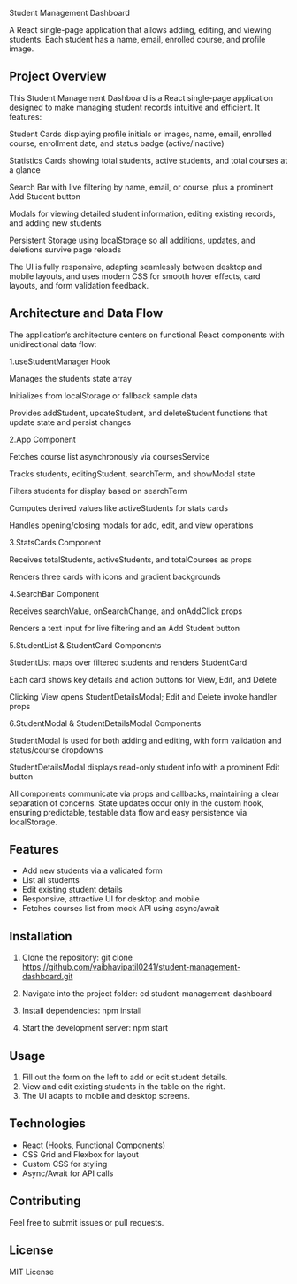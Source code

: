 Student Management Dashboard

A React single-page application that allows adding, editing, and viewing students. Each student has a name, email, enrolled course, and profile image.

## Project Overview
This Student Management Dashboard is a React single-page application designed to make managing student records intuitive and efficient. It features:

Student Cards displaying profile initials or images, name, email, enrolled course, enrollment date, and status badge (active/inactive)

Statistics Cards showing total students, active students, and total courses at a glance

Search Bar with live filtering by name, email, or course, plus a prominent Add Student button

Modals for viewing detailed student information, editing existing records, and adding new students

Persistent Storage using localStorage so all additions, updates, and deletions survive page reloads

The UI is fully responsive, adapting seamlessly between desktop and mobile layouts, and uses modern CSS for smooth hover effects, card layouts, and form validation feedback.

## Architecture and Data Flow

The application’s architecture centers on functional React components with unidirectional data flow:

1.useStudentManager Hook

 Manages the students state array

 Initializes from localStorage or fallback sample data

 Provides addStudent, updateStudent, and deleteStudent functions that update state and persist changes

2.App Component

 Fetches course list asynchronously via coursesService

 Tracks students, editingStudent, searchTerm, and showModal state

 Filters students for display based on searchTerm

 Computes derived values like activeStudents for stats cards

 Handles opening/closing modals for add, edit, and view operations

3.StatsCards Component

 Receives totalStudents, activeStudents, and totalCourses as props

 Renders three cards with icons and gradient backgrounds

4.SearchBar Component

 Receives searchValue, onSearchChange, and onAddClick props

 Renders a text input for live filtering and an Add Student button

5.StudentList & StudentCard Components

 StudentList maps over filtered students and renders StudentCard

 Each card shows key details and action buttons for View, Edit, and Delete

 Clicking View opens StudentDetailsModal; Edit and Delete invoke handler props

6.StudentModal & StudentDetailsModal Components

 StudentModal is used for both adding and editing, with form validation and status/course dropdowns

 StudentDetailsModal displays read-only student info with a prominent Edit button

 All components communicate via props and callbacks, maintaining a clear separation of concerns. State updates occur only in the custom hook, ensuring predictable, testable  data flow and easy persistence via localStorage.

## Features

- Add new students via a validated form
- List all students
- Edit existing student details
- Responsive, attractive UI for desktop and mobile
- Fetches courses list from mock API using async/await

## Installation

1. Clone the repository:
git clone https://github.com/vaibhavipatil0241/student-management-dashboard.git

2. Navigate into the project folder:
cd student-management-dashboard


3. Install dependencies:
npm install


4. Start the development server:
npm start


## Usage

1. Fill out the form on the left to add or edit student details.  
2. View and edit existing students in the table on the right.  
3. The UI adapts to mobile and desktop screens.

## Technologies

- React (Hooks, Functional Components)  
- CSS Grid and Flexbox for layout  
- Custom CSS for styling  
- Async/Await for API calls  

## Contributing

Feel free to submit issues or pull requests.

## License

MIT License
